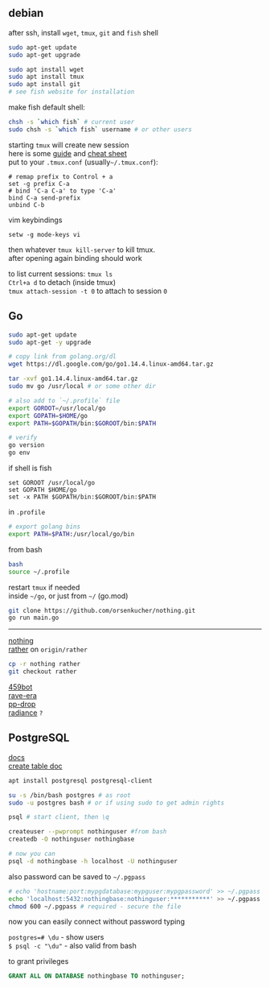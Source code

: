## debian

after ssh, install `wget`, `tmux`, `git` and `fish` shell
```bash
sudo apt-get update
sudo apt-get upgrade

sudo apt install wget
sudo apt install tmux
sudo apt install git
# see fish website for installation
```
  
make fish default shell: 

```bash
chsh -s `which fish` # current user
sudo chsh -s `which fish` username # or other users
```

starting `tmux` will create new session  
here is some [guide](https://linuxize.com/post/getting-started-with-tmux/)
and [cheat sheet](https://gist.github.com/andreyvit/2921703)   
put to your `.tmux.conf` (usually`~/.tmux.conf`):

```
# remap prefix to Control + a
set -g prefix C-a
# bind 'C-a C-a' to type 'C-a'
bind C-a send-prefix
unbind C-b
```

vim keybindings
```
setw -g mode-keys vi
```

then whatever `tmux kill-server` to kill tmux.  
after opening again binding should work  

to list current sessions: `tmux ls`  
`Ctrl+a d` to detach (inside tmux)  
`tmux attach-session -t 0` to attach to session `0`  

## Go
```bash
sudo apt-get update
sudo apt-get -y upgrade

# copy link from golang.org/dl
wget https://dl.google.com/go/go1.14.4.linux-amd64.tar.gz

tar -xvf go1.14.4.linux-amd64.tar.gz
sudo mv go /usr/local # or some other dir

# also add to `~/.profile` file
export GOROOT=/usr/local/go
export GOPATH=$HOME/go
export PATH=$GOPATH/bin:$GOROOT/bin:$PATH

# verify 
go version
go env
```

if shell is fish
```fish
set GOROOT /usr/local/go
set GOPATH $HOME/go
set -x PATH $GOPATH/bin:$GOROOT/bin:$PATH
```

in `.profile`
``` bash
# export golang bins
export PATH=$PATH:/usr/local/go/bin
```

from bash
``` bash
bash
source ~/.profile
```

restart `tmux` if needed  
inside `~/go`, or just from `~/` (go.mod)
```bash
git clone https://github.com/orsenkucher/nothing.git
go run main.go
```

---

[nothing](https://github.com/orsenkucher/nothing.git)  
[rather](https://github.com/orsenkucher/nothing.git) on `origin/rather`
```bash
cp -r nothing rather
git checkout rather
```  
[459bot](https://github.com/orsenkucher/schedulebot.git)  
[rave-era](https://github.com/orsenkucher/rave-era.git)  
[pp-drop](https://github.com/orsenkucher/parsing-platform.git)  
[radiance](https://github.com/orsenkucher/Radiance.git) `?`


## PostgreSQL 
[docs](https://wiki.debian.org/PostgreSql)  
[create table doc](https://www.tutorialspoint.com/postgresql/postgresql_create_table.htm)
```bash
apt install postgresql postgresql-client

su -s /bin/bash postgres # as root
sudo -u postgres bash # or if using sudo to get admin rights

psql # start client, then \q

createuser --pwprompt nothinguser #from bash
createdb -O nothinguser nothingbase

# now you can 
psql -d nothingbase -h localhost -U nothinguser
```
also password can be saved to `~/.pgpass`
```bash
# echo 'hostname:port:mypgdatabase:mypguser:mypgpassword' >> ~/.pgpass
echo 'localhost:5432:nothingbase:nothinguser:***********' >> ~/.pgpass
chmod 600 ~/.pgpass # required - secure the file
```
now you can easily connect without password typing  

`postgres=# \du` - show users  
`$ psql -c "\du"` - also valid from bash  

to grant privileges
```sql
GRANT ALL ON DATABASE nothingbase TO nothinguser;
```
